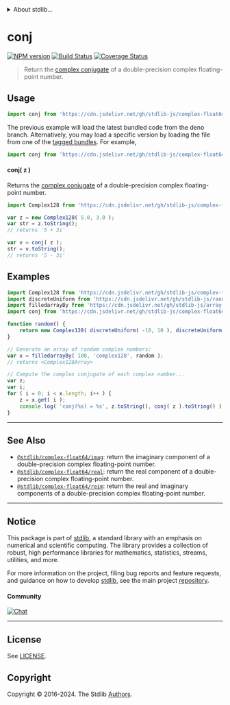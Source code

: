 <!--

@license Apache-2.0

Copyright (c) 2018 The Stdlib Authors.

Licensed under the Apache License, Version 2.0 (the "License");
you may not use this file except in compliance with the License.
You may obtain a copy of the License at

   http://www.apache.org/licenses/LICENSE-2.0

Unless required by applicable law or agreed to in writing, software
distributed under the License is distributed on an "AS IS" BASIS,
WITHOUT WARRANTIES OR CONDITIONS OF ANY KIND, either express or implied.
See the License for the specific language governing permissions and
limitations under the License.

-->


<details>
  <summary>
    About stdlib...
  </summary>
  <p>We believe in a future in which the web is a preferred environment for numerical computation. To help realize this future, we've built stdlib. stdlib is a standard library, with an emphasis on numerical and scientific computation, written in JavaScript (and C) for execution in browsers and in Node.js.</p>
  <p>The library is fully decomposable, being architected in such a way that you can swap out and mix and match APIs and functionality to cater to your exact preferences and use cases.</p>
  <p>When you use stdlib, you can be absolutely certain that you are using the most thorough, rigorous, well-written, studied, documented, tested, measured, and high-quality code out there.</p>
  <p>To join us in bringing numerical computing to the web, get started by checking us out on <a href="https://github.com/stdlib-js/stdlib">GitHub</a>, and please consider <a href="https://opencollective.com/stdlib">financially supporting stdlib</a>. We greatly appreciate your continued support!</p>
</details>

# conj

[![NPM version][npm-image]][npm-url] [![Build Status][test-image]][test-url] [![Coverage Status][coverage-image]][coverage-url] <!-- [![dependencies][dependencies-image]][dependencies-url] -->

> Return the [complex conjugate][complex-conjugate] of a double-precision complex floating-point number.

<!-- Section to include introductory text. Make sure to keep an empty line after the intro `section` element and another before the `/section` close. -->

<section class="intro">

</section>

<!-- /.intro -->

<!-- Package usage documentation. -->



<section class="usage">

## Usage

```javascript
import conj from 'https://cdn.jsdelivr.net/gh/stdlib-js/complex-float64-conj@deno/mod.js';
```
The previous example will load the latest bundled code from the deno branch. Alternatively, you may load a specific version by loading the file from one of the [tagged bundles](https://github.com/stdlib-js/complex-float64-conj/tags). For example,

```javascript
import conj from 'https://cdn.jsdelivr.net/gh/stdlib-js/complex-float64-conj@v0.1.1-deno/mod.js';
```

#### conj( z )

Returns the [complex conjugate][complex-conjugate] of a double-precision complex floating-point number.

```javascript
import Complex128 from 'https://cdn.jsdelivr.net/gh/stdlib-js/complex-float64-ctor@deno/mod.js';

var z = new Complex128( 5.0, 3.0 );
var str = z.toString();
// returns '5 + 3i'

var v = conj( z );
str = v.toString();
// returns '5 - 3i'
```

</section>

<!-- /.usage -->

<!-- Package usage notes. Make sure to keep an empty line after the `section` element and another before the `/section` close. -->

<section class="notes">

</section>

<!-- /.notes -->

<!-- Package usage examples. -->

<section class="examples">

## Examples

<!-- eslint-disable max-len -->

<!-- eslint no-undef: "error" -->

```javascript
import Complex128 from 'https://cdn.jsdelivr.net/gh/stdlib-js/complex-float64-ctor@deno/mod.js';
import discreteUniform from 'https://cdn.jsdelivr.net/gh/stdlib-js/random-base-discrete-uniform@deno/mod.js';
import filledarrayBy from 'https://cdn.jsdelivr.net/gh/stdlib-js/array-filled-by@deno/mod.js';
import conj from 'https://cdn.jsdelivr.net/gh/stdlib-js/complex-float64-conj@deno/mod.js';

function random() {
    return new Complex128( discreteUniform( -10, 10 ), discreteUniform( -10, 10 ) );
}

// Generate an array of random complex numbers:
var x = filledarrayBy( 100, 'complex128', random );
// returns <Complex128Array>

// Compute the complex conjugate of each complex number...
var z;
var i;
for ( i = 0; i < x.length; i++ ) {
    z = x.get( i );
    console.log( 'conj(%s) = %s', z.toString(), conj( z ).toString() );
}
```

</section>

<!-- /.examples -->

<!-- C interface documentation. -->



<!-- Section to include cited references. If references are included, add a horizontal rule *before* the section. Make sure to keep an empty line after the `section` element and another before the `/section` close. -->

<section class="references">

</section>

<!-- /.references -->

<!-- Section for related `stdlib` packages. Do not manually edit this section, as it is automatically populated. -->

<section class="related">

* * *

## See Also

-   <span class="package-name">[`@stdlib/complex-float64/imag`][@stdlib/complex/float64/imag]</span><span class="delimiter">: </span><span class="description">return the imaginary component of a double-precision complex floating-point number.</span>
-   <span class="package-name">[`@stdlib/complex-float64/real`][@stdlib/complex/float64/real]</span><span class="delimiter">: </span><span class="description">return the real component of a double-precision complex floating-point number.</span>
-   <span class="package-name">[`@stdlib/complex-float64/reim`][@stdlib/complex/float64/reim]</span><span class="delimiter">: </span><span class="description">return the real and imaginary components of a double-precision complex floating-point number.</span>

</section>

<!-- /.related -->

<!-- Section for all links. Make sure to keep an empty line after the `section` element and another before the `/section` close. -->


<section class="main-repo" >

* * *

## Notice

This package is part of [stdlib][stdlib], a standard library with an emphasis on numerical and scientific computing. The library provides a collection of robust, high performance libraries for mathematics, statistics, streams, utilities, and more.

For more information on the project, filing bug reports and feature requests, and guidance on how to develop [stdlib][stdlib], see the main project [repository][stdlib].

#### Community

[![Chat][chat-image]][chat-url]

---

## License

See [LICENSE][stdlib-license].


## Copyright

Copyright &copy; 2016-2024. The Stdlib [Authors][stdlib-authors].

</section>

<!-- /.stdlib -->

<!-- Section for all links. Make sure to keep an empty line after the `section` element and another before the `/section` close. -->

<section class="links">

[npm-image]: http://img.shields.io/npm/v/@stdlib/complex-float64-conj.svg
[npm-url]: https://npmjs.org/package/@stdlib/complex-float64-conj

[test-image]: https://github.com/stdlib-js/complex-float64-conj/actions/workflows/test.yml/badge.svg?branch=v0.1.1
[test-url]: https://github.com/stdlib-js/complex-float64-conj/actions/workflows/test.yml?query=branch:v0.1.1

[coverage-image]: https://img.shields.io/codecov/c/github/stdlib-js/complex-float64-conj/main.svg
[coverage-url]: https://codecov.io/github/stdlib-js/complex-float64-conj?branch=main

<!--

[dependencies-image]: https://img.shields.io/david/stdlib-js/complex-float64-conj.svg
[dependencies-url]: https://david-dm.org/stdlib-js/complex-float64-conj/main

-->

[chat-image]: https://img.shields.io/gitter/room/stdlib-js/stdlib.svg
[chat-url]: https://app.gitter.im/#/room/#stdlib-js_stdlib:gitter.im

[stdlib]: https://github.com/stdlib-js/stdlib

[stdlib-authors]: https://github.com/stdlib-js/stdlib/graphs/contributors

[umd]: https://github.com/umdjs/umd
[es-module]: https://developer.mozilla.org/en-US/docs/Web/JavaScript/Guide/Modules

[deno-url]: https://github.com/stdlib-js/complex-float64-conj/tree/deno
[deno-readme]: https://github.com/stdlib-js/complex-float64-conj/blob/deno/README.md
[umd-url]: https://github.com/stdlib-js/complex-float64-conj/tree/umd
[umd-readme]: https://github.com/stdlib-js/complex-float64-conj/blob/umd/README.md
[esm-url]: https://github.com/stdlib-js/complex-float64-conj/tree/esm
[esm-readme]: https://github.com/stdlib-js/complex-float64-conj/blob/esm/README.md
[branches-url]: https://github.com/stdlib-js/complex-float64-conj/blob/main/branches.md

[stdlib-license]: https://raw.githubusercontent.com/stdlib-js/complex-float64-conj/main/LICENSE

[complex-conjugate]: https://en.wikipedia.org/wiki/Complex_conjugate

<!-- <related-links> -->

[@stdlib/complex/float64/imag]: https://github.com/stdlib-js/complex-float64-imag/tree/deno

[@stdlib/complex/float64/real]: https://github.com/stdlib-js/complex-float64-real/tree/deno

[@stdlib/complex/float64/reim]: https://github.com/stdlib-js/complex-float64-reim/tree/deno

<!-- </related-links> -->

</section>

<!-- /.links -->
